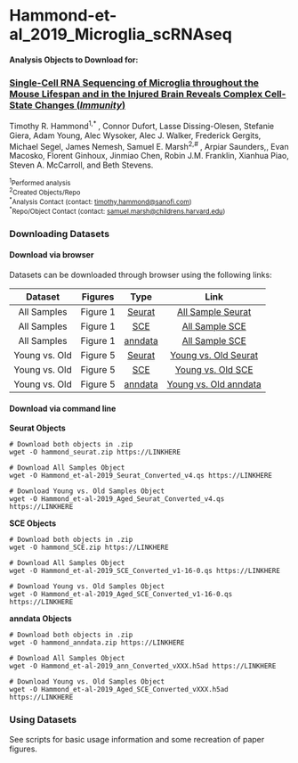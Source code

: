 # Hammond-et-al_2019_Microglia_scRNAseq

#### Analysis Objects to Download for:  
### [**Single-Cell RNA Sequencing of Microglia throughout the Mouse Lifespan and in the Injured Brain Reveals Complex Cell-State Changes (*Immunity*)**](https://doi.org/10.1016/j.immuni.2018.11.004)  
Timothy R. Hammond<sup>1,\* </sup>, Connor Dufort, Lasse Dissing-Olesen, Stefanie Giera, Adam Young, Alec Wysoker, Alec J. Walker, Frederick Gergits, Michael Segel, James Nemesh, Samuel E. Marsh<sup>2,\# </sup>, Arpiar Saunders,, Evan Macosko, Florent Ginhoux, Jinmiao Chen, Robin J.M. Franklin, Xianhua Piao, Steven A. McCarroll, and Beth Stevens.

<sup><sup>1</sup>Performed analysis</sup>   
<sup><sup>2</sup>Created Objects/Repo</sup>  
<sup><sup>\*</sup>Analysis Contact (contact: timothy.hammond@sanofi.com)</sup>  
<sup><sup>\*</sup>Repo/Object Contact (contact: samuel.marsh@childrens.harvard.edu)</sup>  


### Downloading Datasets  
#### Download via browser  
Datasets can be downloaded through browser using the following links:  

| Dataset | Figures | Type | Link |
| :-----: | :-----: | :------: | :------------: |
| All Samples | Figure 1 | [Seurat](https://github.com/satijalab/seurat/wiki/Seurat) | [All Sample Seurat](https://TBD) |
| All Samples | Figure 1 | [SCE](https://bioconductor.org/packages/release/bioc/html/SingleCellExperiment.html) | [All Sample SCE](https://TBD) |
| All Samples | Figure 1 | [anndata](https://anndata.readthedocs.io/en/latest/) | [All Sample SCE](https://TBD) |
| Young vs. Old | Figure 5 | [Seurat](https://github.com/satijalab/seurat/wiki/Seurat) | [Young vs. Old Seurat](https://TBD) |
| Young vs. Old | Figure 5 | [SCE](https://bioconductor.org/packages/release/bioc/html/SingleCellExperiment.html) | [Young vs. Old SCE](https://TBD) |
| Young vs. Old | Figure 5 | [anndata](https://anndata.readthedocs.io/en/latest/) | [Young vs. Old anndata](https://TBD) |

#### Download via command line
**Seurat Objects**
```
# Download both objects in .zip
wget -O hammond_seurat.zip https://LINKHERE

# Download All Samples Object
wget -O Hammond_et-al-2019_Seurat_Converted_v4.qs https://LINKHERE

# Download Young vs. Old Samples Object
wget -O Hammond_et-al-2019_Aged_Seurat_Converted_v4.qs https://LINKHERE
```

**SCE Objects**
```
# Download both objects in .zip
wget -O hammond_SCE.zip https://LINKHERE

# Download All Samples Object
wget -O Hammond_et-al-2019_SCE_Converted_v1-16-0.qs https://LINKHERE

# Download Young vs. Old Samples Object
wget -O Hammond_et-al-2019_Aged_SCE_Converted_v1-16-0.qs https://LINKHERE
```

**anndata Objects**
```
# Download both objects in .zip
wget -O hammond_anndata.zip https://LINKHERE

# Download All Samples Object
wget -O Hammond_et-al-2019_ann_Converted_vXXX.h5ad https://LINKHERE

# Download Young vs. Old Samples Object
wget -O Hammond_et-al-2019_Aged_SCE_Converted_vXXX.h5ad https://LINKHERE
```

### Using Datasets  
See scripts for basic usage information and some recreation of paper figures.

